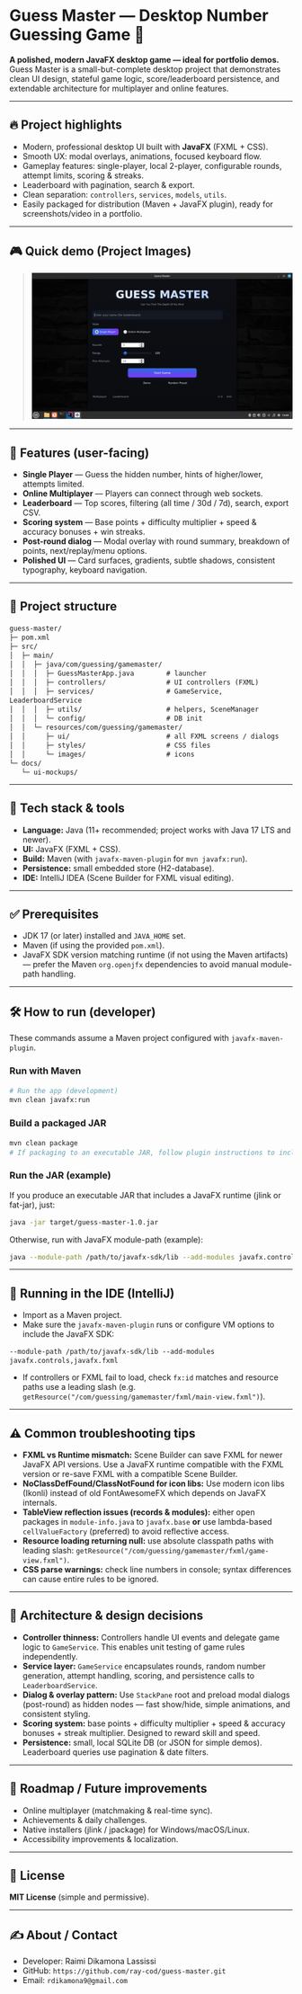 # Guess Master — Desktop Number Guessing Game 🎯

**A polished, modern JavaFX desktop game — ideal for portfolio demos.**
Guess Master is a small-but-complete desktop project that demonstrates clean UI design, stateful game logic, score/leaderboard persistence, and extendable architecture for multiplayer and online features.

---

## 🔥 Project highlights

* Modern, professional desktop UI built with **JavaFX** (FXML + CSS).
* Smooth UX: modal overlays, animations, focused keyboard flow.
* Gameplay features: single-player, local 2-player, configurable rounds, attempt limits, scoring & streaks.
* Leaderboard with pagination, search & export.
* Clean separation: `controllers`, `services`, `models`, `utils`.
* Easily packaged for distribution (Maven + JavaFX plugin), ready for screenshots/video in a portfolio.

---

## 🎮 Quick demo (Project Images)

> ![screenshot-placeholder](docs/ui-mockups/main-screen.png)

---

## 🚀 Features (user-facing)

* **Single Player** — Guess the hidden number, hints of higher/lower, attempts limited.
* **Online Multiplayer** — Players can connect through web sockets.
* **Leaderboard** — Top scores, filtering (all time / 30d / 7d), search, export CSV.
* **Scoring system** — Base points + difficulty multiplier + speed & accuracy bonuses + win streaks.
* **Post-round dialog** — Modal overlay with round summary, breakdown of points, next/replay/menu options.
* **Polished UI** — Card surfaces, gradients, subtle shadows, consistent typography, keyboard navigation.

---

## 🧱 Project structure

```
guess-master/
├─ pom.xml
├─ src/
│  ├─ main/
│  │  ├─ java/com/guessing/gamemaster/
│  │  │  ├─ GuessMasterApp.java        # launcher
│  │  │  ├─ controllers/               # UI controllers (FXML)
│  │  │  ├─ services/                  # GameService, LeaderboardService
│  │  │  ├─ utils/                     # helpers, SceneManager
│  │  │  └─ config/                    # DB init
│  │  └─ resources/com/guessing/gamemaster/
│  │     ├─ ui/                        # all FXML screens / dialogs
│  │     ├─ styles/                    # CSS files
│  │     └─ images/                    # icons
└─ docs/
   └─ ui-mockups/
```

---

## 🧰 Tech stack & tools

* **Language:** Java (11+ recommended; project works with Java 17 LTS and newer).
* **UI:** JavaFX (FXML + CSS).
* **Build:** Maven (with `javafx-maven-plugin` for `mvn javafx:run`).
* **Persistence:** small embedded store (H2-database).
* **IDE:** IntelliJ IDEA (Scene Builder for FXML visual editing).

---

## ✅ Prerequisites

* JDK 17 (or later) installed and `JAVA_HOME` set.
* Maven (if using the provided `pom.xml`).
* JavaFX SDK version matching runtime (if not using the Maven artifacts) — prefer the Maven `org.openjfx` dependencies to avoid manual module-path handling.

---

## 🛠️ How to run (developer)

These commands assume a Maven project configured with `javafx-maven-plugin`.

### Run with Maven

```bash
# Run the app (development)
mvn clean javafx:run
```

### Build a packaged JAR

```bash
mvn clean package
# If packaging to an executable JAR, follow plugin instructions to include JavaFX mods
```

### Run the JAR (example)

If you produce an executable JAR that includes a JavaFX runtime (jlink or fat-jar), just:

```bash
java -jar target/guess-master-1.0.jar
```

Otherwise, run with JavaFX module-path (example):

```bash
java --module-path /path/to/javafx-sdk/lib --add-modules javafx.controls,javafx.fxml -jar target/guess-master-1.0.jar
```

---

## 🧩 Running in the IDE (IntelliJ)

* Import as a Maven project.
* Make sure the `javafx-maven-plugin` runs or configure VM options to include the JavaFX SDK:

```
--module-path /path/to/javafx-sdk/lib --add-modules javafx.controls,javafx.fxml
```

* If controllers or FXML fail to load, check `fx:id` matches and resource paths use a leading slash (e.g. `getResource("/com/guessing/gamemaster/fxml/main-view.fxml")`).

---

## ⚠️ Common troubleshooting tips

* **FXML vs Runtime mismatch:** Scene Builder can save FXML for newer JavaFX API versions. Use a JavaFX runtime compatible with the FXML version or re-save FXML with a compatible Scene Builder.
* **NoClassDefFound/ClassNotFound for icon libs:** Use modern icon libs (Ikonli) instead of old FontAwesomeFX which depends on JavaFX internals.
* **TableView reflection issues (records & modules):** either open packages in `module-info.java` to `javafx.base` **or** use lambda-based `cellValueFactory` (preferred) to avoid reflective access.
* **Resource loading returning null:** use absolute classpath paths with leading slash: `getResource("/com/guessing/gamemaster/fxml/game-view.fxml")`.
* **CSS parse warnings:** check line numbers in console; syntax differences can cause entire rules to be ignored.

---

## 📐 Architecture & design decisions

* **Controller thinness:** Controllers handle UI events and delegate game logic to `GameService`. This enables unit testing of game rules independently.
* **Service layer:** `GameService` encapsulates rounds, random number generation, attempt handling, scoring, and persistence calls to `LeaderboardService`.
* **Dialog & overlay pattern:** Use `StackPane` root and preload modal dialogs (post-round) as hidden nodes — fast show/hide, simple animations, and consistent styling.
* **Scoring system:** base points + difficulty multiplier + speed & accuracy bonuses + streak multiplier. Designed to reward skill and speed.
* **Persistence:** small, local SQLite DB (or JSON for simple demos). Leaderboard queries use pagination & date filters.

---

## 🧭 Roadmap / Future improvements

* Online multiplayer (matchmaking & real-time sync).
* Achievements & daily challenges.
* Native installers (jlink / jpackage) for Windows/macOS/Linux.
* Accessibility improvements & localization.

---

## 🧾 License

**MIT License** (simple and permissive).

---

## ✍️ About / Contact

* Developer: Raimi Dikamona Lassissi
* GitHub: `https://github.com/ray-cod/guess-master.git`
* Email: `rdikamona9@gmail.com`
